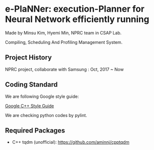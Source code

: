 e-PlaNNer: execution-Planner for Neural Network efficiently running
===
Made by Minsu Kim, Hyemi Min, NPRC team in CSAP Lab.

Compiling, Scheduling And Profiling Management System.

## Project History

NPRC project, collaborate with Samsung : Oct, 2017 ~ Now

## Coding Standard

We are following Google style guide:

[Google C++ Style Guide](https://google.github.io/styleguide/cppguide.html)

We are checking python codes by pylint.

## Required Packages

- C++ tqdm (unofficial): https://github.com/aminnj/cpptqdm